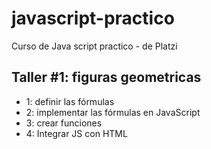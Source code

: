 # javascript-practico
Curso de Java script practico - de Platzi


## Taller #1: figuras geometricas

- 1: definir las fórmulas 
- 2: implementar las fórmulas en JavaScript
- 3: crear funciones 
- 4: Integrar JS con HTML 

